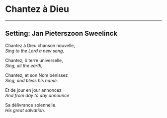 # Chantez à Dieu

***

## Setting: Jan Pieterszoon Sweelinck

Chantez à Dieu chanson nouvelle,  
*Sing to the Lord a new song,*

Chantez, ô terre universelle,  
*Sing, all the earth,*

Chantez, et son Nom bénissez   
*Sing, and bless his name.*

Et de jour en jour annoncez  
*And from day to day announce*

Sa délivrance solennelle.  
*His great salvation.*
